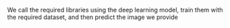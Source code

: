 We call the required libraries using the deep learning model, 
train them with the required dataset, and then predict the image we provide
